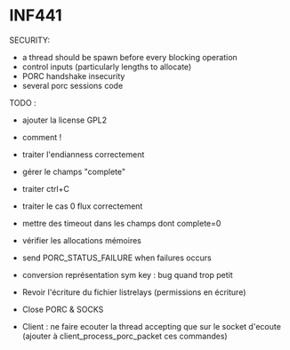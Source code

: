 INF441
======


SECURITY:
* a thread should be spawn before every blocking operation
* control inputs (particularly lengths to allocate)
* PORC handshake insecurity
* several porc sessions code

TODO :
* ajouter la license GPL2
* comment !
* traiter l'endianness correctement
* gérer le champs "complete"
* traiter ctrl+C
* traiter le cas 0 flux correctement
* mettre des timeout dans les champs dont complete=0
* vérifier les allocations mémoires
* send PORC_STATUS_FAILURE when failures occurs
* conversion représentation sym key : bug quand trop petit
* Revoir l'écriture du fichier listrelays (permissions en écriture)

* Close PORC & SOCKS
* Client : ne faire ecouter la thread accepting que sur le socket d'ecoute (ajouter à client_process_porc_packet ces commandes)